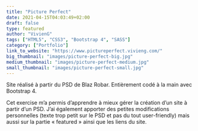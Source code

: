 ```yaml
---
title: "Picture Perfect"
date: 2021-04-15T04:03:49+02:00
draft: false
type: featured
author: "VivienG"
tags: ["HTML5", "CSS3", "Bootstrap 4", "SASS"]
category: ["Portfolio"]
link_to_website: "https://www.pictureperfect.vivieng.com/"
big_thumbnail: "images/picture-perfect-big.jpg"
medium_thumbnail: "images/picture-perfect-medium.jpg"
small_thumbnail: "images/picture-perfect-small.jpg"
---
```


Site réalisé à partir du PSD de Blaz Robar. Entièrement codé à la main avec Bootstrap 4.

Cet exercise m’a permis d’apprendre à mieux gérer la création d’un site à partir d’un PSD. J’ai également apporter des petites modifications personnelles (texte trop petit sur le PSD et pas du tout user-friendly) mais aussi sur la partie « featured » ainsi que les liens du site.